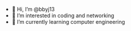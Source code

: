 - 👋 Hi, I’m @bbyj13
- 👀 I’m interested in coding and networking
- 🌱 I’m currently learning computer engineering

<!---
bbyj13/bbyj13 is a ✨ special ✨ repository because its `README.md` (this file) appears on your GitHub profile.
You can click the Preview link to take a look at your changes.
--->
